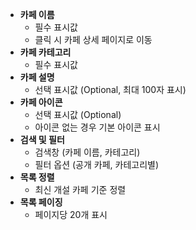 - **카페 이름**
    - 필수 표시값
    - 클릭 시 카페 상세 페이지로 이동
- **카페 카테고리**
    - 필수 표시값
- **카페 설명**
    - 선택 표시값 (Optional, 최대 100자 표시)
- **카페 아이콘**
    - 선택 표시값 (Optional)
    - 아이콘 없는 경우 기본 아이콘 표시
- **검색 및 필터**
    - 검색창 (카페 이름, 카테고리)
    - 필터 옵션 (공개 카페, 카테고리별)
- **목록 정렬**
    - 최신 개설 카페 기준 정렬
- **목록 페이징**
    - 페이지당 20개 표시